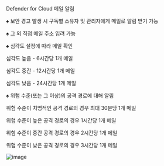 Defender for Cloud 메일 알림

♠ 보안 경고 발생 시 구독별 소유자 및 관리자에게 메일로 알림 받기 가능

♠ 그 외 직접 메일 주소 입려 가능

♠ 심각도 설정에 따라 메일 확인

심각도 높음 - 6시간당 1개 메일

심각도 중간 - 12시간당 1개 메일

심각도 낮음 - 24시간당 1개 메일

♠ 위험 수준(또는 그 이상)의 공격 경로에 대해 알림

위험 수준이 치명적인 공격 경로의 경우 최대 30분당 1개 메일

위험 수준이 높은 공격 경로의 경우 1시간당 1개 메일

위험 수준이 중간 공격 경로의 경우 2시간당 1개 메일

위험 수준이 낮은 공격 경로의 경우 3시간당 1개 메일


![image](https://github.com/user-attachments/assets/eb15c905-0583-4ec9-be69-3b2c3fc5fff3)
